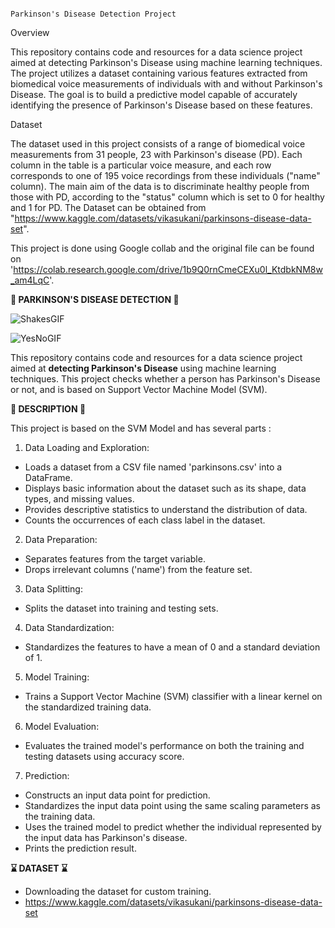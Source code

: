                                                                                            Parkinson's Disease Detection Project
Overview

 This repository contains code and resources for a data science project aimed at detecting Parkinson's Disease using machine learning techniques. The project utilizes a dataset containing various features extracted from biomedical voice measurements of individuals with and without Parkinson's Disease. The goal is to build a predictive model capable of accurately identifying the presence of Parkinson's Disease based on these features.

 Dataset
 
The dataset used in this project consists of a range of biomedical voice measurements from 31 people, 23 with Parkinson's disease (PD). Each column in the table is a particular voice measure, and each row corresponds to one of 195 voice recordings from these individuals ("name" column). The main aim of the data is to discriminate healthy people from those with PD, according to the "status" column which is set to 0 for healthy and 1 for PD. 
The Dataset can be obtained from "https://www.kaggle.com/datasets/vikasukani/parkinsons-disease-data-set".

This project is done using Google collab and the original file can be found on 'https://colab.research.google.com/drive/1b9Q0rnCmeCEXu0l_KtdbkNM8w_am4LqC'.

****💉 PARKINSON'S DISEASE DETECTION 💉****

![ShakesGIF](https://github.com/Poorvansh26/Parkinson-s-Disease-Detection/assets/95774345/7408f815-69da-4b6b-a4a9-7131a9c9cc04)

![YesNoGIF](https://github.com/Poorvansh26/Parkinson-s-Disease-Detection/assets/95774345/dbdd5ad2-eb5d-4ddf-af81-637eb6f31d08)

This repository contains code and resources for a data science project aimed at **detecting Parkinson's Disease** using machine learning techniques.
This project checks whether a person has Parkinson's Disease or not, and is based on Support Vector Machine Model (SVM).

****📓 DESCRIPTION 📓****

This project is based on the SVM Model and has several parts :

1. Data Loading and Exploration:

* Loads a dataset from a CSV file named 'parkinsons.csv' into a DataFrame.
* Displays basic information about the dataset such as its shape, data types, and missing values.
* Provides descriptive statistics to understand the distribution of data.
* Counts the occurrences of each class label in the dataset.

2. Data Preparation:

* Separates features from the target variable.
* Drops irrelevant columns ('name') from the feature set.

3. Data Splitting:

* Splits the dataset into training and testing sets.

4. Data Standardization:

* Standardizes the features to have a mean of 0 and a standard deviation of 1.

5. Model Training:

* Trains a Support Vector Machine (SVM) classifier with a linear kernel on the standardized training data.

6. Model Evaluation:

* Evaluates the trained model's performance on both the training and testing datasets using accuracy score.

7. Prediction:

* Constructs an input data point for prediction.
* Standardizes the input data point using the same scaling parameters as the training data.
* Uses the trained model to predict whether the individual represented by the input data has Parkinson's disease.
* Prints the prediction result.

****⌛ DATASET ⌛****

* Downloading the dataset for custom training.
* https://www.kaggle.com/datasets/vikasukani/parkinsons-disease-data-set




